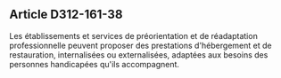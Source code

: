 ## Article D312-161-38

Les établissements et services de préorientation et de réadaptation professionnelle peuvent proposer des
prestations d'hébergement et de restauration, internalisées ou externalisées, adaptées aux besoins des
personnes handicapées qu'ils accompagnent.

